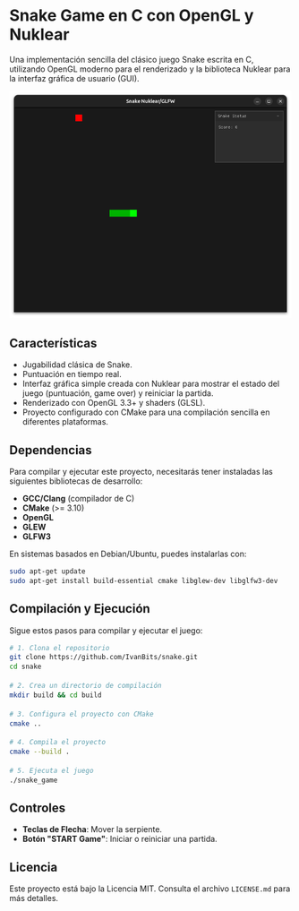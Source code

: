 # Snake Game en C con OpenGL y Nuklear

Una implementación sencilla del clásico juego Snake escrita en C, utilizando OpenGL moderno para el renderizado y la biblioteca Nuklear para la interfaz gráfica de usuario (GUI).

![Gameplay Screenshot](screenshot.png)

## Características

*   Jugabilidad clásica de Snake.
*   Puntuación en tiempo real.
*   Interfaz gráfica simple creada con Nuklear para mostrar el estado del juego (puntuación, game over) y reiniciar la partida.
*   Renderizado con OpenGL 3.3+ y shaders (GLSL).
*   Proyecto configurado con CMake para una compilación sencilla en diferentes plataformas.

## Dependencias

Para compilar y ejecutar este proyecto, necesitarás tener instaladas las siguientes bibliotecas de desarrollo:

*   **GCC/Clang** (compilador de C)
*   **CMake** (>= 3.10)
*   **OpenGL**
*   **GLEW**
*   **GLFW3**

En sistemas basados en Debian/Ubuntu, puedes instalarlas con:
```bash
sudo apt-get update
sudo apt-get install build-essential cmake libglew-dev libglfw3-dev
```

## Compilación y Ejecución

Sigue estos pasos para compilar y ejecutar el juego:

```bash
# 1. Clona el repositorio
git clone https://github.com/IvanBits/snake.git
cd snake

# 2. Crea un directorio de compilación
mkdir build && cd build

# 3. Configura el proyecto con CMake
cmake ..

# 4. Compila el proyecto
cmake --build .

# 5. Ejecuta el juego
./snake_game
```

## Controles

*   **Teclas de Flecha**: Mover la serpiente.
*   **Botón "START Game"**: Iniciar o reiniciar una partida.

## Licencia

Este proyecto está bajo la Licencia MIT. Consulta el archivo `LICENSE.md` para más detalles.

